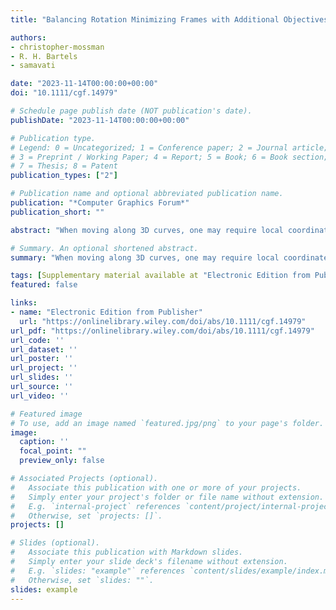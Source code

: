 ```yaml
---
title: "Balancing Rotation Minimizing Frames with Additional Objectives"

authors:
- christopher-mossman
- R. H. Bartels
- samavati

date: "2023-11-14T00:00:00+00:00"
doi: "10.1111/cgf.14979"

# Schedule page publish date (NOT publication's date).
publishDate: "2023-11-14T00:00:00+00:00"

# Publication type.
# Legend: 0 = Uncategorized; 1 = Conference paper; 2 = Journal article;
# 3 = Preprint / Working Paper; 4 = Report; 5 = Book; 6 = Book section;
# 7 = Thesis; 8 = Patent
publication_types: ["2"]

# Publication name and optional abbreviated publication name.
publication: "*Computer Graphics Forum*"
publication_short: ""

abstract: "When moving along 3D curves, one may require local coordinate frames for visited points, such as for animating virtual cameras, controlling robotic motion, or constructing sweep surfaces. Often, consecutive coordinate frames should be similar, avoiding sharp twists. Previous work achieved this goal by using various methods to approximate rotation minimizing frames (RMFs) with respect to a curve's tangent. In this work, we use Householder transformations to construct preliminary tangent-aligned coordinate frames and then optimize these initial frames under the constraint that they remain tangent-aligned. This optimization minimizes the weighted sum of squared distances between selected vectors within the new frames and fixed vectors outside them (such as the axes of previous frames). By selecting different vectors for this objective function, we reproduce existing RMF approximation methods and modify them to consider additional objectives beyond rotation minimization. We also provide some example computer graphics use cases for this new frame tracking."

# Summary. An optional shortened abstract.
summary: "When moving along 3D curves, one may require local coordinate frames for visited points, such as for animating virtual cameras, controlling robotic motion, or constructing sweep surfaces. Often, consecutive coordinate frames should be similar, avoiding sharp twists. Previous work achieved this goal by using various methods to approximate rotation minimizing frames (RMFs) with respect to a curve's tangent. In this work, we use Householder transformations to construct preliminary tangent-aligned coordinate frames and ..."

tags: [Supplementary material available at "Electronic Edition from Publisher" link]
featured: false

links:
- name: "Electronic Edition from Publisher"
  url: "https://onlinelibrary.wiley.com/doi/abs/10.1111/cgf.14979"
url_pdf: "https://onlinelibrary.wiley.com/doi/abs/10.1111/cgf.14979"
url_code: ''
url_dataset: ''
url_poster: ''
url_project: ''
url_slides: ''
url_source: ''
url_video: ''

# Featured image
# To use, add an image named `featured.jpg/png` to your page's folder. 
image:
  caption: ''
  focal_point: ""
  preview_only: false

# Associated Projects (optional).
#   Associate this publication with one or more of your projects.
#   Simply enter your project's folder or file name without extension.
#   E.g. `internal-project` references `content/project/internal-project/index.md`.
#   Otherwise, set `projects: []`.
projects: []

# Slides (optional).
#   Associate this publication with Markdown slides.
#   Simply enter your slide deck's filename without extension.
#   E.g. `slides: "example"` references `content/slides/example/index.md`.
#   Otherwise, set `slides: ""`.
slides: example
---
```

